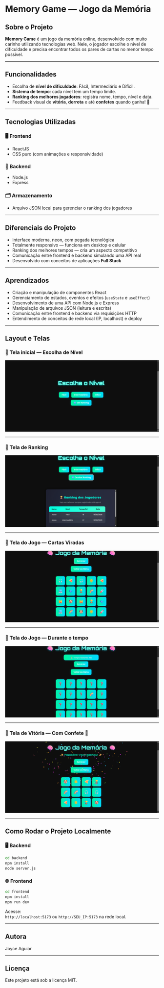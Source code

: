 
# Memory Game — Jogo da Memória

## Sobre o Projeto

**Memory Game** é um jogo da memória online, desenvolvido com muito carinho utilizando tecnologias web. Nele, o jogador escolhe o nível de dificuldade e precisa encontrar todos os pares de cartas no menor tempo possível.

---

## Funcionalidades

- Escolha de **nível de dificuldade**: Fácil, Intermediário e Difícil.
- **Sistema de tempo**: cada nível tem um tempo limite.
- **Ranking dos melhores jogadores**: registra nome, tempo, nível e data.
- Feedback visual de **vitória**, **derrota** e até **confetes** quando ganha! 🎉

---

## Tecnologias Utilizadas

### 🖥️ **Frontend**
- ReactJS
- CSS puro (com animações e responsividade)

### 🔗 **Backend**
- Node.js
- Express

### 🗂️ **Armazenamento**
- Arquivo JSON local para gerenciar o ranking dos jogadores

---

##  Diferenciais do Projeto

- Interface moderna, neon, com pegada tecnológica
- Totalmente responsivo — funciona em desktop e celular
- Ranking dos melhores tempos — cria um aspecto competitivo
- Comunicação entre frontend e backend simulando uma API real
- Desenvolvido com conceitos de aplicações **Full Stack**

---

## Aprendizados

- Criação e manipulação de componentes React
- Gerenciamento de estados, eventos e efeitos (`useState` e `useEffect`)
- Desenvolvimento de uma API com Node.js e Express
- Manipulação de arquivos JSON (leitura e escrita)
- Comunicação entre frontend e backend via requisições HTTP
- Entendimento de conceitos de rede local (IP, localhost) e deploy

---

## Layout e Telas

### 🔹 Tela inicial — Escolha de Nível

![Tela Inicial](./assets/tela-inicial.png)

---

### 🔹 Tela de Ranking

![Ranking](./assets/tela-ranking.png)

---

### 🔹 Tela do Jogo — Cartas Viradas

![Jogo com cartas](./assets/tela-jogo-cartas.png)

---

### 🔹 Tela do Jogo — Durante o tempo

![Jogo rodando](./assets/tela-jogo-tempo.png)

---

### 🔹 Tela de Vitória — Com Confete 🎉

![Tela vitória](./assets/tela-vitoria.png)

---

## Como Rodar o Projeto Localmente

### 🖥️ Backend
```bash
cd backend
npm install
node server.js
```

### 🌐 Frontend
```bash
cd frontend
npm install
npm run dev
```

Acesse:  
`http://localhost:5173` ou `http://SEU_IP:5173` na rede local.

---


## Autora

Joyce Aguiar 

---

## Licença

Este projeto está sob a licença MIT.
